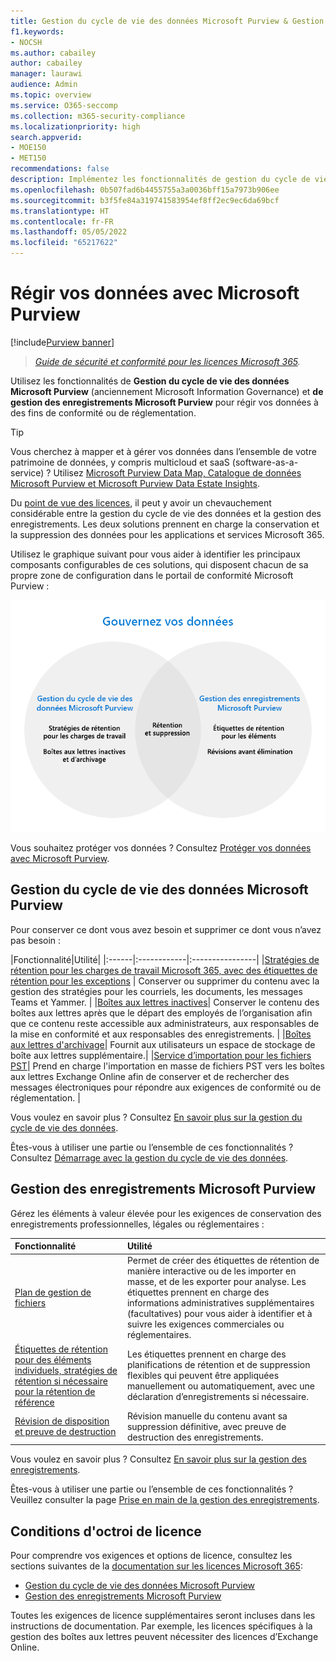 ```yaml
---
title: Gestion du cycle de vie des données Microsoft Purview & Gestion des enregistrements Microsoft Purview
f1.keywords:
- NOCSH
ms.author: cabailey
author: cabailey
manager: laurawi
audience: Admin
ms.topic: overview
ms.service: O365-seccomp
ms.collection: m365-security-compliance
ms.localizationpriority: high
search.appverid:
- MOE150
- MET150
recommendations: false
description: Implémentez les fonctionnalités de gestion du cycle de vie des données Microsoft Purview et de gestion des enregistrements Microsoft Purview pour gérer vos données en fonction des exigences de conformité ou de réglementation.
ms.openlocfilehash: 0b507fad6b4455755a3a0036bff15a7973b906ee
ms.sourcegitcommit: b3f5fe84a319741583954ef8ff2ec9ec6da69bcf
ms.translationtype: HT
ms.contentlocale: fr-FR
ms.lasthandoff: 05/05/2022
ms.locfileid: "65217622"
---
```

# <a name="govern-your-data-with-microsoft-purview"></a>Régir vos données avec Microsoft Purview

[!include[Purview banner](../includes/purview-rebrand-banner.md)]

>*[Guide de sécurité et conformité pour les licences Microsoft 365](/office365/servicedescriptions/microsoft-365-service-descriptions/microsoft-365-tenantlevel-services-licensing-guidance/microsoft-365-security-compliance-licensing-guidance).*

Utilisez les fonctionnalités de **Gestion du cycle de vie des données Microsoft Purview** (anciennement Microsoft Information Governance) et **de gestion des enregistrements Microsoft Purview** pour régir vos données à des fins de conformité ou de réglementation.

> [!TIP]
> Vous cherchez à mapper et à gérer vos données dans l’ensemble de votre patrimoine de données, y compris multicloud et saaS (software-as-a-service) ? Utilisez [Microsoft Purview Data Map, Catalogue de données Microsoft Purview et Microsoft Purview Data Estate Insights](/azure/purview/overview).

Du [point de vue des licences](#licensing-requirements), il peut y avoir un chevauchement considérable entre la gestion du cycle de vie des données et la gestion des enregistrements. Les deux solutions prennent en charge la conservation et la suppression des données pour les applications et services Microsoft 365.

Utilisez le graphique suivant pour vous aider à identifier les principaux composants configurables de ces solutions, qui disposent chacun de sa propre zone de configuration dans le portail de conformité Microsoft Purview :

![Principaux composants à configurer et à utiliser pour régir vos données avec Microsoft Purview.](../media/govern-your-data.png)

Vous souhaitez protéger vos données ? Consultez [Protéger vos données avec Microsoft Purview](information-protection.md).

## <a name="microsoft-purview-data-lifecycle-management"></a>Gestion du cycle de vie des données Microsoft Purview

Pour conserver ce dont vous avez besoin et supprimer ce dont vous n’avez pas besoin :
 
|Fonctionnalité|Utilité|
|:------|:------------|:----------------|
|[Stratégies de rétention pour les charges de travail Microsoft 365, avec des étiquettes de rétention pour les exceptions](retention.md) | Conserver ou supprimer du contenu avec la gestion des stratégies pour les courriels, les documents, les messages Teams et Yammer. |
|[Boîtes aux lettres inactives](inactive-mailboxes-in-office-365.md)| Conserver le contenu des boîtes aux lettres après que le départ des employés de l’organisation afin que ce contenu reste accessible aux administrateurs, aux responsables de la mise en conformité et aux responsables des enregistrements. |
|[Boîtes aux lettres d'archivage](archive-mailboxes.md)| Fournit aux utilisateurs un espace de stockage de boîte aux lettres supplémentaire.|
|[Service d’importation pour les fichiers PST](importing-pst-files-to-office-365.md)| Prend en charge l'importation en masse de fichiers PST vers les boîtes aux lettres Exchange Online afin de conserver et de rechercher des messages électroniques pour répondre aux exigences de conformité ou de réglementation. |

Vous voulez en savoir plus ? Consultez [En savoir plus sur la gestion du cycle de vie des données](data-lifecycle-management.md).

Êtes-vous à utiliser une partie ou l’ensemble de ces fonctionnalités ? Consultez [Démarrage avec la gestion du cycle de vie des données](get-started-with-data-lifecycle-management.md).


## <a name="microsoft-purview-records-management"></a>Gestion des enregistrements Microsoft Purview

Gérez les éléments à valeur élevée pour les exigences de conservation des enregistrements professionnelles, légales ou réglementaires :

|Fonctionnalité|Utilité|
|:---------|:---------------------------|
|[Plan de gestion de fichiers](file-plan-manager.md)| Permet de créer des étiquettes de rétention de manière interactive ou de les importer en masse, et de les exporter pour analyse. Les étiquettes prennent en charge des informations administratives supplémentaires (facultatives) pour vous aider à identifier et à suivre les exigences commerciales ou réglementaires. |
|[Étiquettes de rétention pour des éléments individuels, stratégies de rétention si nécessaire pour la rétention de référence](retention.md)| Les étiquettes prennent en charge des planifications de rétention et de suppression flexibles qui peuvent être appliquées manuellement ou automatiquement, avec une déclaration d’enregistrements si nécessaire. |
|[Révision de disposition et preuve de destruction](disposition.md)| Révision manuelle du contenu avant sa suppression définitive, avec preuve de destruction des enregistrements.|

Vous voulez en savoir plus ? Consultez [En savoir plus sur la gestion des enregistrements](records-management.md).

Êtes-vous à utiliser une partie ou l’ensemble de ces fonctionnalités ? Veuillez consulter la page [Prise en main de la gestion des enregistrements](get-started-with-records-management.md).


## <a name="licensing-requirements"></a>Conditions d'octroi de licence

Pour comprendre vos exigences et options de licence, consultez les sections suivantes de la [documentation sur les licences Microsoft 365](/office365/servicedescriptions/microsoft-365-service-descriptions/microsoft-365-tenantlevel-services-licensing-guidance/microsoft-365-security-compliance-licensing-guidance): 
- [Gestion du cycle de vie des données Microsoft Purview](/office365/servicedescriptions/microsoft-365-service-descriptions/microsoft-365-tenantlevel-services-licensing-guidance/microsoft-365-security-compliance-licensing-guidance#microsoft-purview-data-lifecycle-management)
- [Gestion des enregistrements Microsoft Purview](/office365/servicedescriptions/microsoft-365-service-descriptions/microsoft-365-tenantlevel-services-licensing-guidance/microsoft-365-security-compliance-licensing-guidance#microsoft-purview-records-management)

Toutes les exigences de licence supplémentaires seront incluses dans les instructions de documentation. Par exemple, les licences spécifiques à la gestion des boîtes aux lettres peuvent nécessiter des licences d’Exchange Online.